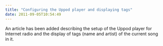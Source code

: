 ```yaml
---
title: "Configuring the Uppod player and displaying tags"
date: 2011-09-05T10:54:49
---
```


An article has been added describing the setup of the Uppod player for Internet radio and the display of tags (name and artist) of the current song in it.